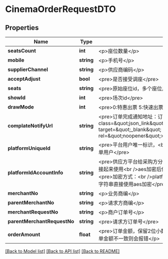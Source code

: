 # CinemaOrderRequestDTO

## Properties
Name | Type | Description | Notes
------------ | ------------- | ------------- | -------------
**seatsCount** | **int** | &lt;p&gt;座位数量&lt;/p&gt; | 
**mobile** | **string** | &lt;p&gt;手机号&lt;/p&gt; | [optional] 
**supplierChannel** | **string** | &lt;p&gt;供应商编码&lt;/p&gt; | 
**acceptAdjust** | **bool** | &lt;pre&gt;是否接受调座&lt;/pre&gt; | 
**seats** | **string** | &lt;pre&gt;原始座位id，多个座位用英文,号分割&lt;/pre&gt; | 
**showId** | **int** | &lt;pre&gt;场次id&lt;/pre&gt; | 
**drawMode** | **int** | &lt;pre&gt;0:特惠出票 5:快速出票&lt;/pre&gt; | 
**complateNotifyUrl** | **string** | &lt;pre&gt;订单完成通知地址：订单发货成功、订单取消、订单已完成&lt;a class&#x3D;\&quot;json_link\&quot; href&#x3D;\&quot;https://wwww.yeepay.com/\&quot; target&#x3D;\&quot;_blank\&quot; rel&#x3D;\&quot;noopener\&quot;&gt;https://wwww.yeepay.com&lt;/a&gt;&lt;/pre&gt; | [optional] 
**platformUniqueId** | **string** | &lt;pre&gt;平台用户唯一标识，&lt;br /&gt;不传则会使用一个统一的平台用户来作为订单用户&lt;/pre&gt; | [optional] 
**platformIdAccountInfo** | **string** | &lt;pre&gt;供应方平台给采购方分配的账号信息。&lt;br /&gt;platformId与secret要拼接起来使用&lt;br /&gt;aes加密后传递，aes key在对接时找易宝技术支持&lt;/pre&gt; &lt;pre&gt;加密方式：&lt;br /&gt;platformId&#x3D;123&amp;amp;secret&#x3D;abc &lt;br /&gt;将拼接的字符串直接使用aes加密&lt;/pre&gt; | 
**merchantNo** | **string** | &lt;p&gt;业务商编&lt;/p&gt; | 
**parentMerchantNo** | **string** | &lt;p&gt;请求方商编&lt;/p&gt; | 
**merchantRequestNo** | **string** | &lt;p&gt;商户订单号&lt;/p&gt; | 
**parentMerchantRequestNo** | **string** | &lt;pre&gt;请求方订单号&lt;/pre&gt; | [optional] 
**orderAmount** | **float** | &lt;pre&gt;订单金额，保留2位小数。&lt;/pre&gt; &lt;p&gt;如果传入金额和资源方生成的订单金额不一致则会报错&lt;/p&gt; | [optional] 

[[Back to Model list]](../README.md#documentation-for-models) [[Back to API list]](../README.md#documentation-for-api-endpoints) [[Back to README]](../README.md)



